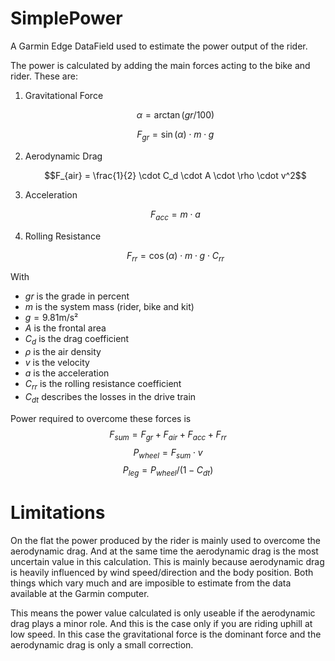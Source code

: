# SimplePower

A Garmin Edge DataField used to estimate the power output of the rider.

The power is calculated by adding the main forces acting to the bike and rider. These are:

1. Gravitational Force
   
    $$\alpha = \arctan(gr/100)$$
    
    $$F_{gr} = \sin(\alpha) \cdot m \cdot g$$
2. Aerodynamic Drag

   $$F_{air} = \frac{1}{2} \cdot C_d \cdot A \cdot \rho \cdot v^2$$
3. Acceleration

   $$F_{acc} = m \cdot a$$
4. Rolling Resistance

   $$F_{rr} = \cos(\alpha) \cdot m \cdot g \cdot C_{rr}$$

With

- $gr$ is the grade in percent
- $m$ is the system mass (rider, bike and kit)
- $g=9.81$m/s²
- $A$ is the frontal area
- $C_d$ is the drag coefficient
- $\rho$ is the air density
- $v$ is the velocity
- $a$ is the acceleration
- $C_{rr}$ is the rolling resistance coefficient
- $C_{dt}$ describes the losses in the drive train

Power required to overcome these forces is
$$F_{sum}=F_{gr}+F_{air}+F_{acc}+F_{rr}$$
$$P_{wheel}=F_{sum}\cdot v$$
$$P_{leg} = P_{wheel}/(1-C_{dt})$$

# Limitations

On the flat the power produced by the rider is mainly used to overcome the aerodynamic drag. And at the same time the aerodynamic drag is the most uncertain value in this calculation. This is mainly because aerodynamic drag is heavily influenced by wind speed/direction and the body position. Both things which vary much and are imposible to estimate from the data available at the Garmin computer.

This means the power value calculated is only useable if the aerodynamic drag plays a minor role. And this is the case only if you are riding uphill at low speed. In this case the gravitational force is the dominant force and the aerodynamic drag is only a small correction.